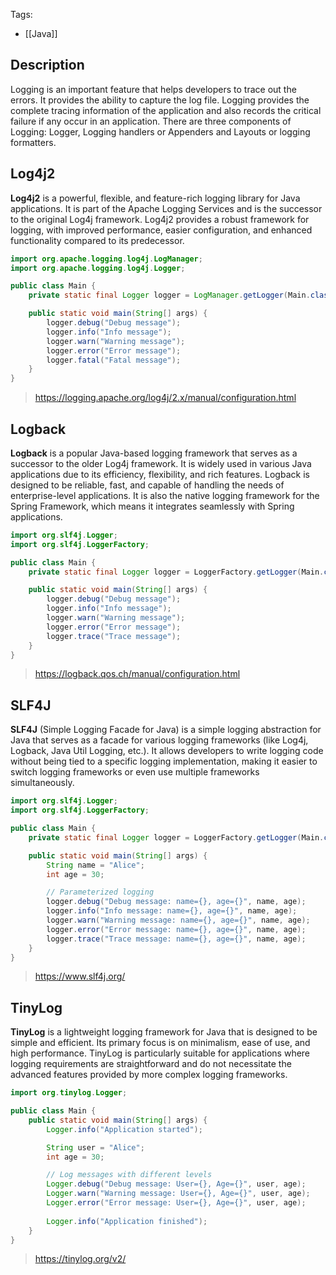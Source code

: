 Tags: 
- [[Java]]
## Description 
Logging is an important feature that helps developers to trace out the errors. It provides the ability to capture the log file. Logging provides the complete tracing information of the application and also records the critical failure if any occur in an application. There are three components of Logging: Logger, Logging handlers or Appenders and Layouts or logging formatters.

## Log4j2
**Log4j2** is a powerful, flexible, and feature-rich logging library for Java applications. It is part of the Apache Logging Services and is the successor to the original Log4j framework. Log4j2 provides a robust framework for logging, with improved performance, easier configuration, and enhanced functionality compared to its predecessor.
```java
import org.apache.logging.log4j.LogManager;
import org.apache.logging.log4j.Logger;

public class Main {
    private static final Logger logger = LogManager.getLogger(Main.class);

    public static void main(String[] args) {
        logger.debug("Debug message");
        logger.info("Info message");
        logger.warn("Warning message");
        logger.error("Error message");
        logger.fatal("Fatal message");
    }
}
```
> https://logging.apache.org/log4j/2.x/manual/configuration.html

## Logback
**Logback** is a popular Java-based logging framework that serves as a successor to the older Log4j framework. It is widely used in various Java applications due to its efficiency, flexibility, and rich features. Logback is designed to be reliable, fast, and capable of handling the needs of enterprise-level applications. It is also the native logging framework for the Spring Framework, which means it integrates seamlessly with Spring applications.
```java
import org.slf4j.Logger;
import org.slf4j.LoggerFactory;

public class Main {
    private static final Logger logger = LoggerFactory.getLogger(Main.class);

    public static void main(String[] args) {
        logger.debug("Debug message");
        logger.info("Info message");
        logger.warn("Warning message");
        logger.error("Error message");
        logger.trace("Trace message");
    }
}
```
> https://logback.qos.ch/manual/configuration.html

## SLF4J
**SLF4J** (Simple Logging Facade for Java) is a simple logging abstraction for Java that serves as a facade for various logging frameworks (like Log4j, Logback, Java Util Logging, etc.). It allows developers to write logging code without being tied to a specific logging implementation, making it easier to switch logging frameworks or even use multiple frameworks simultaneously.
```java
import org.slf4j.Logger;
import org.slf4j.LoggerFactory;

public class Main {
    private static final Logger logger = LoggerFactory.getLogger(Main.class);

    public static void main(String[] args) {
        String name = "Alice";
        int age = 30;

        // Parameterized logging
        logger.debug("Debug message: name={}, age={}", name, age);
        logger.info("Info message: name={}, age={}", name, age);
        logger.warn("Warning message: name={}, age={}", name, age);
        logger.error("Error message: name={}, age={}", name, age);
        logger.trace("Trace message: name={}, age={}", name, age);
    }
}
```
> https://www.slf4j.org/

## TinyLog
**TinyLog** is a lightweight logging framework for Java that is designed to be simple and efficient. Its primary focus is on minimalism, ease of use, and high performance. TinyLog is particularly suitable for applications where logging requirements are straightforward and do not necessitate the advanced features provided by more complex logging frameworks.
```java
import org.tinylog.Logger;

public class Main {
    public static void main(String[] args) {
        Logger.info("Application started");

        String user = "Alice";
        int age = 30;

        // Log messages with different levels
        Logger.debug("Debug message: User={}, Age={}", user, age);
        Logger.warn("Warning message: User={}, Age={}", user, age);
        Logger.error("Error message: User={}, Age={}", user, age);
        
        Logger.info("Application finished");
    }
}
```
> https://tinylog.org/v2/


